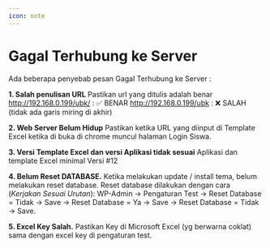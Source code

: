 ```yaml
---
icon: note
---
```

# Gagal Terhubung ke Server

Ada beberapa penyebab pesan Gagal Terhubung ke Server :

**1. Salah penulisan URL**
Pastikan url yang ditulis adalah benar
http://192.168.0.199/ubk/ : ✅ BENAR
http://192.168.0.199/ubk  : ❌ SALAH (tidak ada garis miring di akhir)

**2. Web Server Belum Hidup**
Pastikan ketika URL yang diinput di Template Excel ketika di buka di chrome muncul halaman Login Siswa. 

**3. Versi Template Excel dan versi Aplikasi tidak sesuai**
Aplikasi dan template Excel minimal Versi #12

**4. Belum Reset DATABASE.**
Ketika melakukan update / install tema, belum melakukan reset database. Reset database dilakukan dengan cara (*Kerjakan Sesuai Urutan*): WP-Admin -> Pengaturan Test -> Reset Database = Tidak -> Save -> Reset Database = Ya -> Save -> Reset Database = Tidak -> Save. 

**5. Excel Key Salah.**
Pastikan Key di Microsoft Excel (yg berwarna coklat) sama dengan excel key di pengaturan test.
